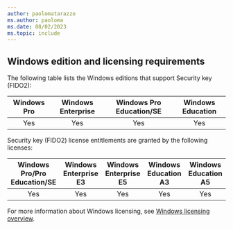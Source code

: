 ```yaml
---
author: paolomatarazzo
ms.author: paoloma
ms.date: 08/02/2023
ms.topic: include
---
```


## Windows edition and licensing requirements

The following table lists the Windows editions that support Security key (FIDO2):

|Windows Pro|Windows Enterprise|Windows Pro Education/SE|Windows Education|
|:---:|:---:|:---:|:---:|
|Yes|Yes|Yes|Yes|

Security key (FIDO2) license entitlements are granted by the following licenses:

|Windows Pro/Pro Education/SE|Windows Enterprise E3|Windows Enterprise E5|Windows Education A3|Windows Education A5|
|:---:|:---:|:---:|:---:|:---:|
|Yes|Yes|Yes|Yes|Yes|

For more information about Windows licensing, see [Windows licensing overview](/windows/whats-new/windows-licensing).
